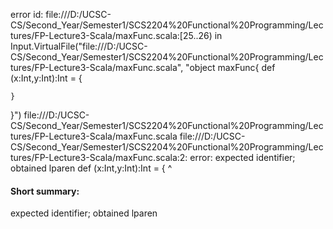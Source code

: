 error id: file:///D:/UCSC-CS/Second_Year/Semester1/SCS2204%20Functional%20Programming/Lectures/FP-Lecture3-Scala/maxFunc.scala:[25..26) in Input.VirtualFile("file:///D:/UCSC-CS/Second_Year/Semester1/SCS2204%20Functional%20Programming/Lectures/FP-Lecture3-Scala/maxFunc.scala", "object maxFunc{
    def (x:Int,y:Int):Int = {
        
    }
}")
file:///D:/UCSC-CS/Second_Year/Semester1/SCS2204%20Functional%20Programming/Lectures/FP-Lecture3-Scala/maxFunc.scala
file:///D:/UCSC-CS/Second_Year/Semester1/SCS2204%20Functional%20Programming/Lectures/FP-Lecture3-Scala/maxFunc.scala:2: error: expected identifier; obtained lparen
    def (x:Int,y:Int):Int = {
        ^
#### Short summary: 

expected identifier; obtained lparen